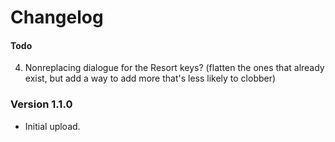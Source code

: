 ﻿Changelog
===================

#### Todo

4. Nonreplacing dialogue for the Resort keys? (flatten the ones that already exist, but add a way to add more that's less likely to clobber)

### Version 1.1.0

* Initial upload.